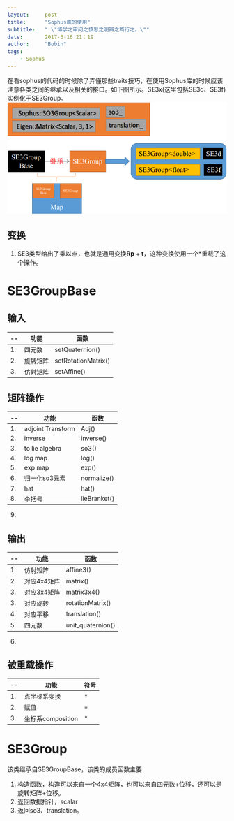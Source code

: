 ```yaml
---
layout:     post
title:      "Sophus库的使用"
subtitle:   " \"博学之审问之慎思之明辨之笃行之。\""
date:       2017-3-16 21：19
author:     "Bobin"
tags:
    - Sophus
---
```


在看sophus的代码的时候除了弄懂那些traits技巧，在使用Sophus库的时候应该注意各类之间的继承以及相关的接口。如下图所示。SE3x(这里包括SE3d、SE3f)实例化于SE3Group。
![](/img/Ways-of-Sophus.png)
## 变换
1. SE3类型给出了乘以点，也就是通用变换$\mathbf{R}\mathbf{p}+\mathbf{t}$，这种变换使用一个*重载了这个操作。

# SE3GroupBase
## 输入

|--|功能|函数|
|--|---|---|
|1. | 四元数|setQuaternion()|
|2. | 旋转矩阵 | setRotationMatrix()|
|3. | 仿射矩阵 | setAffine()|
## 矩阵操作

|--|功能|函数|
|--|---|---|
|1. | adjoint Transform | Adj()|
|2. | inverse | inverse()|
|3. | to lie algebra | so3()|
|4. | log map | log()|
|5. | exp map | exp()|
|6. |归一化so3元素|normalize()|
|7. |hat|hat()|
|8. |李括号|lieBranket()|
9.

## 输出

|--|功能|函数|
|--|---|---|
|1. |仿射矩阵| affine3()|
|2. |对应4x4矩阵| matrix()|
|3. |对应3x4矩阵|matrix3x4()|
|3. |对应旋转|rotationMatrix()|
|4. |对应平移|translation()|
|5. |四元数|unit_quaternion()|
6.

## 被重载操作

|--|功能|符号|
|--|---|---|
|1. | 点坐标系变换 | *|
|2. | 赋值 | =|
|3. | 坐标系composition | *|

# SE3Group

该类继承自SE3GroupBase，该类的成员函数主要
1. 构造函数，构造可以来自一个4x4矩阵，也可以来自四元数+位移，还可以是旋转矩阵+位移。
2. 返回数据指针，scalar
3. 返回so3、translation。
